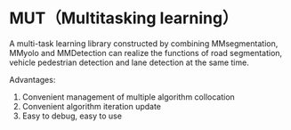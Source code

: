 # MUT（Multitasking learning）

A multi-task learning library constructed by combining MMsegmentation, MMyolo and MMDetection can realize the functions of road segmentation, vehicle pedestrian detection and lane detection at the same time.

Advantages:
1. Convenient management of multiple algorithm collocation
2. Convenient algorithm iteration update
3. Easy to debug, easy to use
